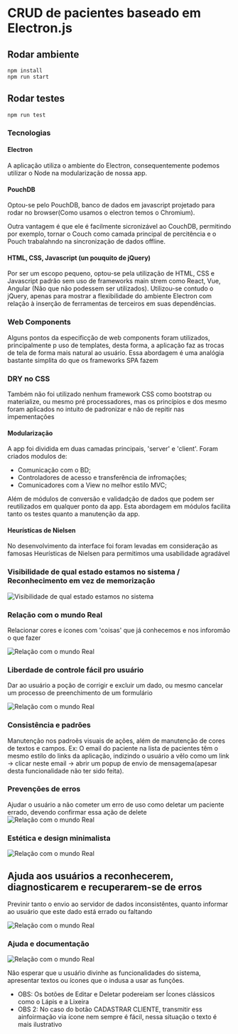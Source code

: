 # CRUD de pacientes baseado em Electron.js

## Rodar ambiente
```
npm install
npm run start
```

## Rodar testes
```
npm run test
```

### Tecnologias

#### Electron
A aplicação utiliza o ambiente do Electron, consequentemente podemos utilizar o Node na modularização de nossa app.

#### PouchDB
Optou-se pelo PouchDB, banco de dados em javascript projetado para rodar no browser(Como usamos o electron temos o Chromium). 

Outra vantagem é que ele é facilmente sicronizável ao CouchDB, permitindo por exemplo, tornar o Couch como camada principal de percitência e o Pouch trabalahndo na sincronização de dados offline.

#### HTML, CSS, Javascript (un pouquito de jQuery) 
Por ser um escopo pequeno, optou-se pela utilização de HTML, CSS e Javascript padrão sem uso de frameworks main strem como React, Vue, Angular (Não que não podessem ser utilizados). 
Utilizou-se contudo o jQuery, apenas para mostrar a flexibilidade do ambiente Electron com relação à inserção de ferramentas de terceiros em suas dependências.

### Web Components
Alguns pontos da especificção de web components foram utilizados, principalmente p uso de templates, desta forma, a aplicação faz as trocas de tela de forma mais natural ao usuário. 
Essa abordagem é uma analógia bastante simplita do que os frameworks SPA fazem

### DRY no CSS
Também não foi utilizado nenhum framework CSS como bootstrap ou materialize, ou mesmo pré processadores, mas os princípios e dos mesmo foram aplicados no intuito de padronizar e não de repitir nas impementações

#### Modularização
A app foi dividida em duas camadas principais, 'server' e 'client'. 
Foram criados modulos de:
  - Comunicação com o BD;
  - Controladores de acesso e transferência de infromações;
  - Comunicadores com a View no melhor estilo MVC;

Além de módulos de conversão e validadção de dados que podem ser reutilizados em qualquer ponto da app. Esta abordagem em módulos facilita tanto os testes quanto a manutenção da app.

#### Heurísticas de Nielsen
No desenvolvimento da interface foi foram levadas em consideração as famosas Heurísticas de Nielsen para permitimos uma usabilidade  agradável

### Visibilidade de qual estado estamos no sistema / Reconhecimento em vez de memorização
![Visibilidade de qual estado estamos no sistema](/assets/img/extras/N1.png)

### Relação com o mundo Real
Relacionar cores e ícones com 'coisas' que já conhecemos e nos inforomão o que fazer

![Relação com o mundo Real](/assets/img/extras/N2.png)

### Liberdade de controle fácil pro usuário
Dar ao usuário a poção de corrigir e excluir um dado, ou mesmo cancelar um processo de preenchimento de um formulário

![Relação com o mundo Real](/assets/img/extras/N3.png)

### Consistência e padrões

Manutenção nos padroẽs visuais de ações, além de manutenção de cores de textos e campos.
Ex: O email do paciente na lista de pacientes têm o mesmo estilo do links da aplicação, indizindo o usuário a vêlo como um link -> clicar neste email -> abrir um popup de envio de mensagema(apesar desta funcionalidade não ter sido feita). 

### Prevenções de erros
Ajudar o usuário a não cometer um erro de  uso como deletar um paciente errado, devendo confirmar essa ação de delete
![Relação com o mundo Real](/assets/img/extras/N6.png)

### Estética e design minimalista
![Relação com o mundo Real](/assets/img/extras/N5.png)


## Ajuda aos usuários a reconhecerem, diagnosticarem e recuperarem-se de erros
Previnir tanto o envio ao servidor de dados inconsistêntes, quanto informar ao usuário que este dado está errado ou faltando

![Relação com o mundo Real](/assets/img/extras/N4.png)

### Ajuda e documentação
![Relação com o mundo Real](/assets/img/extras/N99.png)

Não esperar que u usuáŕio divinhe as funcionalidades do sistema, apresentar textos ou ícones que o indusa a usar as funções.
- OBS: Os botões de Editar e Deletar podereiam ser Ícones clássicos como o Lápis e a Lixeira
- OBS 2: No caso do botão CADASTRAR CLIENTE, transmitir ess ainfoirmação via ícone nem sempre é fácil, nessa situação o texto é mais ilustrativo

